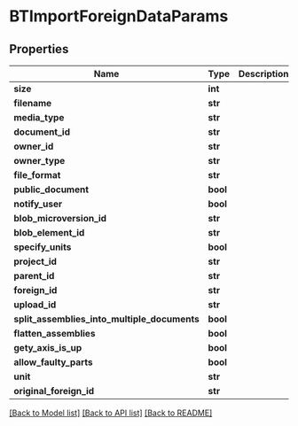 # BTImportForeignDataParams

## Properties
Name | Type | Description | Notes
------------ | ------------- | ------------- | -------------
**size** | **int** |  | [optional] 
**filename** | **str** |  | [optional] 
**media_type** | **str** |  | [optional] 
**document_id** | **str** |  | [optional] 
**owner_id** | **str** |  | [optional] 
**owner_type** | **str** |  | [optional] 
**file_format** | **str** |  | [optional] 
**public_document** | **bool** |  | [optional] 
**notify_user** | **bool** |  | [optional] 
**blob_microversion_id** | **str** |  | [optional] 
**blob_element_id** | **str** |  | [optional] 
**specify_units** | **bool** |  | [optional] 
**project_id** | **str** |  | [optional] 
**parent_id** | **str** |  | [optional] 
**foreign_id** | **str** |  | [optional] 
**upload_id** | **str** |  | [optional] 
**split_assemblies_into_multiple_documents** | **bool** |  | [optional] 
**flatten_assemblies** | **bool** |  | [optional] 
**gety_axis_is_up** | **bool** |  | [optional] 
**allow_faulty_parts** | **bool** |  | [optional] 
**unit** | **str** |  | [optional] 
**original_foreign_id** | **str** |  | [optional] 

[[Back to Model list]](../README.md#documentation-for-models) [[Back to API list]](../README.md#documentation-for-api-endpoints) [[Back to README]](../README.md)


